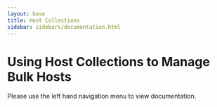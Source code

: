 ```yaml
---
layout: base
title: Host Collections
sidebar: sidebars/documentation.html
---
```


# Using Host Collections to Manage Bulk Hosts

Please use the left hand navigation menu to view documentation.
